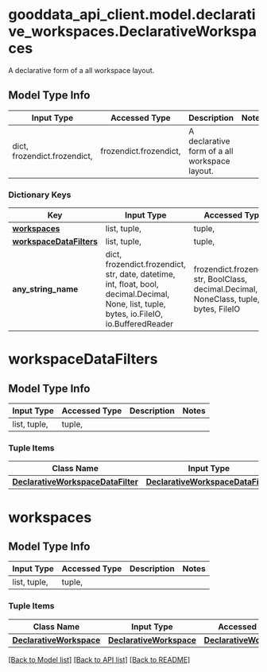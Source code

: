 # gooddata_api_client.model.declarative_workspaces.DeclarativeWorkspaces

A declarative form of a all workspace layout.

## Model Type Info
Input Type | Accessed Type | Description | Notes
------------ | ------------- | ------------- | -------------
dict, frozendict.frozendict,  | frozendict.frozendict,  | A declarative form of a all workspace layout. | 

### Dictionary Keys
Key | Input Type | Accessed Type | Description | Notes
------------ | ------------- | ------------- | ------------- | -------------
**[workspaces](#workspaces)** | list, tuple,  | tuple,  |  | 
**[workspaceDataFilters](#workspaceDataFilters)** | list, tuple,  | tuple,  |  | 
**any_string_name** | dict, frozendict.frozendict, str, date, datetime, int, float, bool, decimal.Decimal, None, list, tuple, bytes, io.FileIO, io.BufferedReader | frozendict.frozendict, str, BoolClass, decimal.Decimal, NoneClass, tuple, bytes, FileIO | any string name can be used but the value must be the correct type | [optional]

# workspaceDataFilters

## Model Type Info
Input Type | Accessed Type | Description | Notes
------------ | ------------- | ------------- | -------------
list, tuple,  | tuple,  |  | 

### Tuple Items
Class Name | Input Type | Accessed Type | Description | Notes
------------- | ------------- | ------------- | ------------- | -------------
[**DeclarativeWorkspaceDataFilter**](DeclarativeWorkspaceDataFilter.md) | [**DeclarativeWorkspaceDataFilter**](DeclarativeWorkspaceDataFilter.md) | [**DeclarativeWorkspaceDataFilter**](DeclarativeWorkspaceDataFilter.md) |  | 

# workspaces

## Model Type Info
Input Type | Accessed Type | Description | Notes
------------ | ------------- | ------------- | -------------
list, tuple,  | tuple,  |  | 

### Tuple Items
Class Name | Input Type | Accessed Type | Description | Notes
------------- | ------------- | ------------- | ------------- | -------------
[**DeclarativeWorkspace**](DeclarativeWorkspace.md) | [**DeclarativeWorkspace**](DeclarativeWorkspace.md) | [**DeclarativeWorkspace**](DeclarativeWorkspace.md) |  | 

[[Back to Model list]](../../README.md#documentation-for-models) [[Back to API list]](../../README.md#documentation-for-api-endpoints) [[Back to README]](../../README.md)

